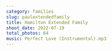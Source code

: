 ```yaml
---
category: families
slug: paulextendedfamily
title: Hamilton Extended Family
shoot_date: 2022-07-19
total_photos: 64
music: Perfect Love (Instrumental).mp3
---
```

